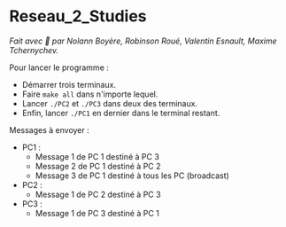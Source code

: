 # Reseau_2_Studies

*Fait avec 🩷 par Nolann Boyère, Robinson Roué, Valentin Esnault, Maxime Tchernychev.*

Pour lancer le programme :
* Démarrer trois terminaux.
* Faire `make all` dans n'importe lequel.
* Lancer `./PC2` et `./PC3` dans deux des terminaux. 
* Enfin, lancer `./PC1` en dernier dans le terminal restant.

Messages à envoyer :
* PC1 :
    * Message 1 de PC 1 destiné à PC 3
	* Message 2 de PC 1 destiné à PC 2
    * Message 3 de PC 1 destiné à tous les PC (broadcast)
* PC2 :
    * Message 1 de PC 2 destiné à PC 3
* PC3 : 
    * Message 1 de PC 3 destiné à PC 1